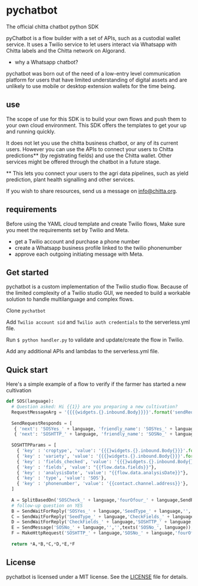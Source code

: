 # pychatbot

The official chitta chatbot python SDK

pyChatbot is a flow builder with a set of APIs, such as a custodial wallet service. It uses a Twilio service to let users interact via Whatsapp with Chitta labels and the Chitta network on Algorand.

- why a Whatsapp chatbot?

pychatbot was born out of the need of a low-entry level communication platform for users that have limited understanding of digital assets and are unlikely to use mobile or desktop extension wallets for the time being. 

## use

The scope of use for this SDK is to build your own flows and push them to your own cloud environment. This SDK offers the templates to get your up and running quickly. 

It does not let you use the chitta business chatbot, or any of its current users. However you can use the APIs to connect your users to Chitta predictions** (by registrating fields) and use the Chitta wallet. Other services might be offered through the chatbot in a future stage. 

 ** This lets you connect your users to the agri data pipelines, such as yield prediction, plant health signalling and other services.  

If you wish to share resources, send us a message on info@chitta.org.

## requirements

Before using the YAML cloud template and create Twilio flows, Make sure you meet the requirements set by Twilio and Meta. 

* get a Twilio account and purchase a phone number
* create a Whatsapp business profile linked to the twilio phonenumber
* approve each outgoing initiating message with Meta.

## Get started

pychatbot is a custom implementation of the Twilio studio flow. Because of the limited complexity of a Twilio studio GUI, we needed to build a workable solution to handle multilanguage and complex flows.

Clone  ```pychatbot```

Add  ```Twilio account sid``` and ```Twilio auth credentials``` to the serverless.yml file. 

Run ```$ python handler.py``` to validate and update/create the flow in Twilio.

Add any additional APIs and lambdas to the serverless.yml file. 

## Quick start
Here's a simple example of a flow to verify if the farmer has started a new cultivation

```python
def SOS(language):
  # Question asked: Hi {{1}} are you preparing a new cultivation?
  RequestMessageArg = '{{{{widgets.{}.inbound.Body}}}}'.format('sendRequestMessage_' + language)
  
  SendRequestResponds = [
   { 'next': 'SOSYes_' + language, 'friendly_name': 'SOSYes_' + language, 'type':  'matches_any_of', 'value': texts('yes_', language), 'argument': RequestMessageArg},
   { 'next': 'SOSHTTP_' + language, 'friendly_name': 'SOSNo_' + language, 'type':  'matches_any_of', 'value': texts('no_', language), 'argument': RequestMessageArg}]
   
  SOSHTTPParams = [
    { 'key' : 'croptype', 'value': '{{{}widgets.{}.inbound.Body{}}}'.format('{','SOSYes_' + language,'}')},
    { 'key' : 'variety', 'value': '{{{}widgets.{}.inbound.Body{}}}'.format('{','SeedType_' + language,'}')},
    { 'key' : 'fields_checked', 'value': '{{{}widgets.{}.inbound.Body{}}}'.format('{','CheckFields_' + language,'}')},
    { 'key' : 'fields', 'value': "{{flow.data.fields}}"},
    { 'key' : 'analysisDate', 'value': "{{flow.data.analysisDate}}"},
    { 'key' : 'type', 'value': 'SOS'},
    { 'key' : 'phonenumber', 'value': '{{contact.channel.address}}'},
  ]
  
  A = SplitBasedOn('SOSCheck_' + language,'fourOfour_' + language,SendRequestResponds),
  # follow-up question on YES
  B = SendWaitForReply('SOSYes_' + language,'SeedType_' + language,'','fourOfour_' + language,texts('SOSYes_', language),300),
  C = SendWaitForReply('SeedType_' + language,'CheckFields_' + language,'','fourOfour_' + language,texts('SeedType_', language),300),
  D = SendWaitForReply('CheckFields_' + language,'SOSHTTP_' + language,'','fourOfour_' + language,texts('CheckFields_', language),300),
  E = SendMessage('SOSNo_' + language,'','',texts('SOSNo_', language)),
  F = MakeHttpRequest('SOSHTTP_' + language,'SOSNo_' + language,'fourOfour_' + language,'POST',SOSHTTPParams,receive),
  
  return *A,*B,*C,*D,*E,*F

```

## License
pychatbot is licensed under a MIT license. See the [LICENSE](https://github.com/ag-chitta/pychatbot/blob/main/LICENSE) file for details.
